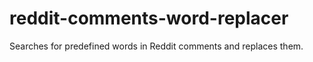reddit-comments-word-replacer
=============================

Searches for predefined words in Reddit comments and replaces them.
